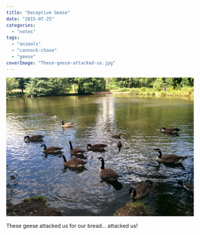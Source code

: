 ```yaml
---
title: "Deceptive Geese"
date: "2015-07-25"
categories: 
  - "notes"
tags: 
  - "animals"
  - "cannock-chase"
  - "geese"
coverImage: "These-geese-attacked-us.jpg"
---
```


[![](images/These-geese-attacked-us.jpg)](https://davidpeach.co.uk/wp-content/uploads/2023/03/These-geese-attacked-us.jpg)

These geese attacked us for our bread... attacked us!
